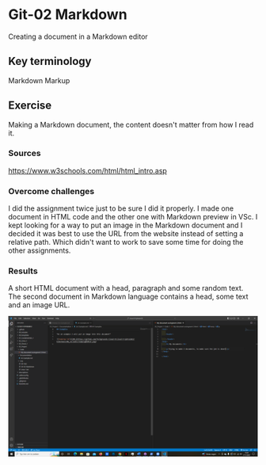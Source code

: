 # Git-02 Markdown
Creating a document in a Markdown editor

## Key terminology
Markdown
Markup

## Exercise
Making a Markdown document, the content doesn't matter from how I read it.

### Sources
https://www.w3schools.com/html/html_intro.asp

### Overcome challenges
I did the assignment twice just to be sure I did it properly. I made one document in HTML code and the other one with Markdown preview in VSc. I kept looking for a way
to put an image in the Markdown document and I decided it was best to use the URL from the website instead of setting a relative path. Which didn't want to work to save
some time for doing the other assignments.

### Results
A short HTML document with a head, paragraph and some random text.
The second document in Markdown language contains a head, some text and an image URL.

![alt text](https://github.com/Techgrounds-Cloud-9/cloud-9-Ephraim52/blob/main/00_includes/VSc%20code%20and%20markdown%20doc.png)
